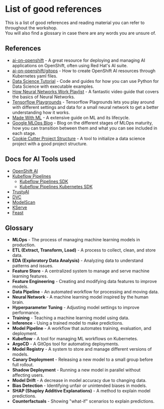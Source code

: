 # List of good references

This is a list of good references and reading material you can refer to throughout the workshop.  
You will also find a glossary in case there are any words you are unsure of.  


## References
- [ai-on-openshift](https://ai-on-openshift.io/) - A great resource for deploying and managing AI applications on OpenShift, often using Red Hat's AI suite.
- [ai-on-openshift/gitops](https://ai-on-openshift.io/odh-rhoai/gitops/) - How to create OpenShift AI resources through Kubernetes yaml files.
- [Data Science Tutorial](https://www.w3schools.com/datascience/default.asp) - Code and guides for how you can use Python for Data Science with executable examples.
- [How Neural Networks Work Playlist](https://www.youtube.com/playlist?list=PLZHQObOWTQDNU6R1_67000Dx_ZCJB-3pi) - A fantastic video guide that covers the basics of Neural Networks.
- [Tensorflow Playgrounds](https://playground.tensorflow.org/) - Tensorflow Plagrounds lets you play around with different settings and data for a small neural network to get a better understanding how it works.
- [Made With ML](https://madewithml.com/) - A extensive guide on ML and its lifecycle.
- [Google MLOps Blog](https://cloud.google.com/architecture/mlops-continuous-delivery-and-automation-pipelines-in-machine-learning) - Blog on the different stages of MLOps maturity, how you can transition between them and what you can see included in each stage.
- [Cookie Cutter Project Structure](https://cookiecutter-data-science.drivendata.org/) - A tool to initialize a data science project with a good project structure.

## Docs for AI Tools used
- [OpenShift AI](https://docs.redhat.com/en/documentation/red_hat_openshift_ai_self-managed/2-latest)
- [Kubeflow Pipelines](https://www.kubeflow.org/docs/components/pipelines/)
    - [Kubeflow Pipelines SDK](https://kubeflow-pipelines.readthedocs.io/en/sdk-2.12.0/)
    - [Kubeflow Pipelines Kubernetes SDK](https://kfp-kubernetes.readthedocs.io/en/kfp-kubernetes-1.4.0/)
- [TrustyAI](https://github.com/trustyai-explainability)
- [DVC](https://dvc.org/doc)
- [ModelScan](https://github.com/protectai/modelscan)
- [KServe](https://kserve.github.io/website/master/modelserving/control_plane/)
- [Feast](https://docs.feast.dev/)

## Glossary
- **MLOps** - The process of managing machine learning models in production.
- **ETL (Extract, Transform, Load)** - A process to collect, clean, and store data.
- **EDA (Exploratory Data Analysis)** - Analyzing data to understand patterns and issues.
- **Feature Store** - A centralized system to manage and serve machine learning features.
- **Feature Engineering** - Creating and modifying data features to improve models.
- **Data Pipeline** - An automated workflow for processing and moving data.
- **Neural Network** - A machine learning model inspired by the human brain.
- **Hyperparameter Tuning** - Adjusting model settings to improve performance.
- **Training** - Teaching a machine learning model using data.
- **Inference** - Using a trained model to make predictions.
- **Model Pipeline** - A workflow that automates training, evaluation, and deployment.
- **Kubeflow** - A tool for managing ML workflows on Kubernetes.
- **ArgoCD** - A GitOps tool for automating deployments.
- **Model Registry** - A system to store and manage different versions of models.
- **Canary Deployment** - Releasing a new model to a small group before full rollout.
- **Shadow Deployment** - Running a new model in parallel without affecting users.
- **Model Drift** - A decrease in model accuracy due to changing data.
- **Bias Detection** - Identifying unfair or unintended biases in models.
- **SHAP (Shapley Additive Explanations)** - A method to explain model predictions.
- **Counterfactuals** - Showing "what-if" scenarios to explain predictions.
